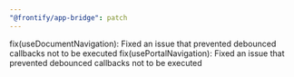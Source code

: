 ```yaml
---
"@frontify/app-bridge": patch
---
```


fix(useDocumentNavigation): Fixed an issue that prevented debounced callbacks not to be executed
fix(usePortalNavigation): Fixed an issue that prevented debounced callbacks not to be executed
